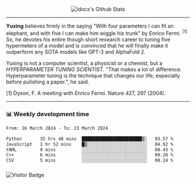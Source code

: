 <div align="center">
    <img align="center" src="https://github-readme-stats.vercel.app/api?username=idocx&show_icons=true&count_private=true&hide_border=true" alt="idocx's Github Stats"></img>
</div>

---

**Yuxing** believes firmly in the saying "With four parameters I can fit an elephant, and with five I can make him wiggle his trunk" by Enrico Fermi. <sup>[1]</sup> So, he devotes his entire though short research career to tuning five hypermeters of a model and is convinced that he will finally make it outperform any SOTA models like GPT-3 and AlphaFold 2.

Yuxing is not a computer scientist, a physicist or a chemist, but a *HYPERPARAMETER TUNING SCIENTIST*. "That makes a lot of difference. Hyperparameter tuning is the technique that changes our life, especially before pulishing a paper.", he said.

[1] Dyson, F. A meeting with Enrico Fermi. Nature 427, 297 (2004).


---

### 📊 Weekly development time
<!--START_SECTION:waka-->

```txt
From: 16 March 2024 - To: 23 March 2024

Python       35 hrs 48 mins  ███████████████████████▒░   93.57 %
JavaScript   1 hr 52 mins    █▒░░░░░░░░░░░░░░░░░░░░░░░   04.92 %
YAML         9 mins          ░░░░░░░░░░░░░░░░░░░░░░░░░   00.43 %
C++          6 mins          ░░░░░░░░░░░░░░░░░░░░░░░░░   00.28 %
CSV          5 mins          ░░░░░░░░░░░░░░░░░░░░░░░░░   00.24 %
```

<!--END_SECTION:waka-->

### 

![Visitor Badge](https://visitor-badge.laobi.icu/badge?page_id=idocx.idocx)